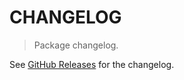 # CHANGELOG

> Package changelog.

See [GitHub Releases](https://github.com/stdlib-js/stats-iter-cumidrange/releases) for the changelog.